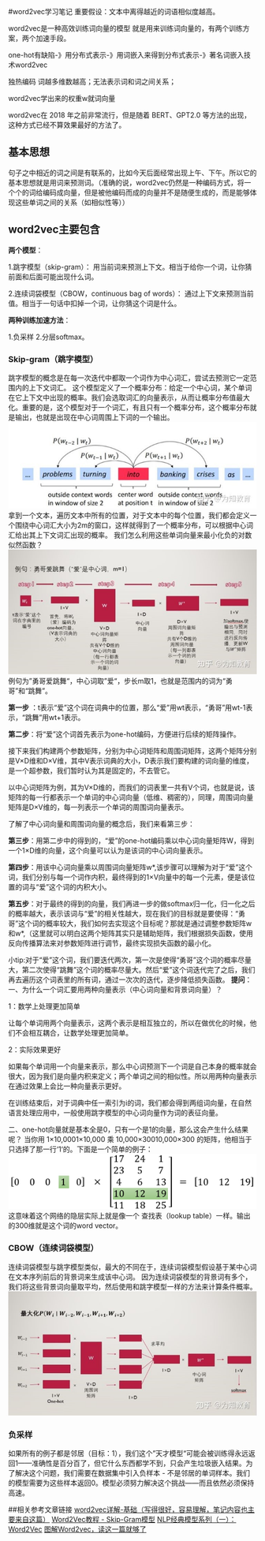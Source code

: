 #word2vec学习笔记
重要假设：文本中离得越近的词语相似度越高。

word2vec是一种高效训练词向量的模型
就是用来训练词向量的，有两个训练方案，两个加速手段。

one-hot有缺陷-》用分布式表示-》用词嵌入来得到分布式表示-》著名词嵌入技术word2vec

独热编码 词越多维数越高；无法表示词和词之间关系；

word2vec学出来的权重w就词向量

​word2vec在 2018 年之前非常流行，但是随着 BERT、GPT2.0 等方法的出现，这种方式已经不算效果最好的方法了。

## 基本思想
句子之中相近的词之间是有联系的，比如今天后面经常出现上午、下午。所以它的基本思想就是用词来预测词。（准确的说，word2vec仍然是一种编码方式，将一个个的词给编码成向量，但是被他编码而成的向量并不是随便生成的，而是能够体现这些单词之间的关系（如相似性等））

## word2vec主要包含
**两个模型**：

1.跳字模型（skip-gram）：
用当前词来预测上下文。相当于给你一个词，让你猜前面和后面可能出现什么词。

2.连续词袋模型（CBOW，continuous bag of words）：
通过上下文来预测当前值。相当于一句话中扣掉一个词，让你猜这个词是什么。

**两种训练加速方法**：

1.负采样
2.分层softmax。

### Skip-gram（跳字模型）

 跳字模型的概念是在每一次迭代中都取一个词作为中心词汇，尝试去预测它一定范围内的上下文词汇。
这个模型定义了一个概率分布：给定一个中心词，某个单词在它上下文中出现的概率。我们会选取词汇的向量表示，从而让概率分布值最大化。重要的是，这个模型对于一个词汇，有且只有一个概率分布，这个概率分布就是输出，也就是出现在中心词周围上下词的一个输出。
 ![skip-gram](1.jpg)
 拿到一个文本，遍历文本中所有的位置，对于文本中的每个位置，我们都会定义一个围绕中心词汇大小为2m的窗口，这样就得到了一个概率分布，可以根据中心词汇给出其上下文词汇出现的概率。
我们怎么利用这些单词向量来最小化负的对数似然函数？
 ![buzou](2.jpg)
例句为”勇哥爱跳舞“，中心词取”爱“，步长m取1，也就是范围内的词为“勇哥”和“跳舞”。

**第一步** ：t表示“爱”这个词在词典中的位置，那么“爱”用wt表示，“勇哥”用wt-1表示，“跳舞”用wt+1表示。

**第二步**：将“爱”这个词首先表示为one-hot编码，方便进行后续的矩阵操作。

接下来我们构建两个参数矩阵，分别为中心词矩阵和周围词矩阵，这两个矩阵分别是V×D维和D×V维，其中V表示词典的大小，D表示我们要构建的词向量的维度，是一个超参数，我们暂时认为其是固定的，不去管它。

以中心词矩阵为例，其为V×D维的，而我们的词表里一共有V个词，也就是说，该矩阵的每一行都表示一个单词的中心词向量（低维、稠密的），同理，周围词向量矩阵是D×V维的，每一列表示一个单词的周围词向量表示。

了解了中心词向量和周围词向量的概念后，我们来看第三步：

**第三步**：用第二步中的得到的，“爱”的one-hot编码乘以中心词向量矩阵W，得到一个1×D维的向量，这个向量可以认为是该词的中心词向量表示。

**第四步**：用该中心词向量乘以周围词向量矩阵w*,该步骤可以理解为对于“爱”这个词，我们分别与每一个词作内积，最终得到的1×V向量中的每一个元素，便是该位置的词与“爱”这个词的内积大小。

**第五步**：对于最终的得到的向量，我们再进一步的做softmax归一化，归一化之后的概率越大，表示该词与“爱”的相关性越大，现在我们的目标就是要使得：“勇哥”这个词的概率较大，我们如何去实现这个目标呢？那就是通过调整参数矩阵w和w*,（这里就可以明白这两个矩阵其实只是辅助矩阵，我们根据损失函数，使用反向传播算法来对参数矩阵进行调节，最终实现损失函数的最小化。

小tip:对于“爱”这个词，我们要迭代两次，第一次是使得“勇哥”这个词的概率尽量大，第二次使得“跳舞”这个词的概率尽量大。然后“爱”这个词迭代完了之后，我们再去遍历这个词表里的所有词，通过一次次的迭代，逐步降低损失函数。
**提问**：
一、为什么一个词汇要用两种向量表示（中心词向量和背景词向量）？

1：数学上处理更加简单

让每个单词用两个向量表示，这两个表示是相互独立的，所以在做优化的时候，他们不会相互耦合，让数学处理更加简单。

2：实际效果更好

如果每个单词用一个向量来表示，那么中心词预测下一个词是自己本身的概率就会很大，因为我们是向量内积来定义；两个单词之间的相似性。所以用两种向量表示在通过效果上会比一种向量表示更好。

在训练结束后，对于词典中任一索引为i的词，我们都会得到两组词向量，在自然语言处理应用中，一般使用跳字模型的中心词向量作为词的表征向量。

二、one-hot向量就是基本全是0，只有一个是1的向量，那么这会产生什么结果呢？ 
当你用 1×10,0001×10,000 乘 10,000×30010,000×300 的矩阵，他相当于只选择了那一行‘1‘的。下面是一个简单的例子：
 ![juzhen](4.png)
这意味着这个网络的隐层实际上就是像一个 查找表（lookup table）一样。输出的300维就是这个词的word vector。


### CBOW（连续词袋模型）

 连续词袋模型与跳字模型类似，最大的不同在于，连续词袋模型假设基于某中心词在文本序列前后的背景词来生成该中心词。
 因为连续词袋模型的背景词有多个，我们将这些背景词向量取平均，然后使用和跳字模型一样的方法来计算条件概率。
 ![cbow](3.jpg)
 
### 负采样
如果所有的例子都是邻居（目标：1），我们这个”天才模型“可能会被训练得永远返回1——准确性是百分百了，但它什么东西都学不到，只会产生垃圾嵌入结果。为了解决这个问题，我们需要在数据集中引入负样本 - 不是邻居的单词样本。我们的模型需要为这些样本返回0。模型必须努力解决这个挑战——而且依然必须保持高速。


##相关参考文章链接
[word2vec详解-基础（写得很好，容易理解，笔记内容也主要来自这篇）](https://zhuanlan.zhihu.com/p/422220941)
[Word2Vec教程 - Skip-Gram模型](https://blog.csdn.net/Layumi1993/article/details/72866235)
[NLP经典模型系列（一）：Word2Vec](https://zhuanlan.zhihu.com/p/430914337)
[图解Word2vec，读这一篇就够了](https://mp.weixin.qq.com/s?__biz=MjM5MTQzNzU2NA==&mid=2651669277&idx=2&sn=bc8f0590f9e340c1f1359982726c5a30&chksm=bd4c648e8a3bed9817f30c5a512e79fe0cc6fbc58544f97c857c30b120e76508fef37cae49bc&scene=0&xtrack=1#rd)